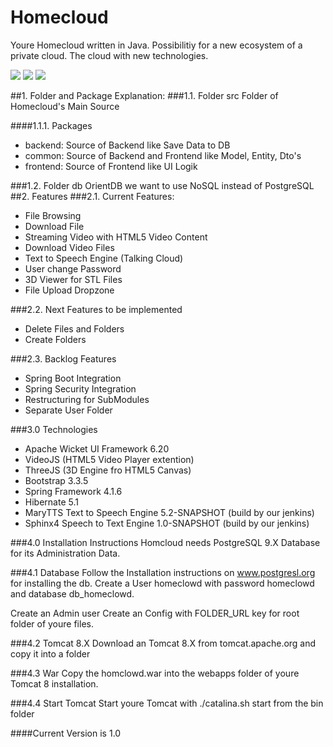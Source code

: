 # Homecloud

Youre Homecloud written in Java. Possibilitiy for a new ecosystem of a private cloud.
The cloud with new technologies.

<img src="http://81.169.224.34:8090/download/attachments/9961474/Bildschirmfoto%202015-07-07%20um%2019.08.00.png?version=1&modificationDate=1436288899390&api=v2"/>

<img src="http://81.169.224.34:8090/download/attachments/9961474/Bildschirmfoto%202015-07-07%20um%2019.10.06.png?version=1&modificationDate=1436289018884&api=v2"/>

<img src="http://81.169.224.34:8090/download/attachments/9961474/Bildschirmfoto%202015-07-08%20um%2020.21.29.png?version=1&modificationDate=1436379725233&api=v2"/>

##1. Folder and Package Explanation:
###1.1. Folder src 
Folder of Homecloud's Main Source

####1.1.1. Packages
- backend: Source of Backend like Save Data to DB
- common: Source of Backend and Frontend like Model, Entity, Dto's
- frontend: Source of Frontend like UI Logik  

###1.2. Folder db
OrientDB we want to use NoSQL instead of PostgreSQL
##2. Features
###2.1. Current Features:
- File Browsing
- Download File
- Streaming Video with HTML5 Video Content
- Download Video Files
- Text to Speech Engine (Talking Cloud)
- User change Password
- 3D Viewer for STL Files
- File Upload Dropzone 

###2.2. Next Features to be implemented
- Delete Files and Folders
- Create Folders

###2.3. Backlog Features
- Spring Boot Integration
- Spring Security Integration
- Restructuring for SubModules
- Separate User Folder

###3.0 Technologies
- Apache Wicket UI Framework 6.20
- VideoJS (HTML5 Video Player extention)
- ThreeJS (3D Engine fro HTML5 Canvas)
- Bootstrap 3.3.5
- Spring Framework 4.1.6
- Hibernate 5.1
- MaryTTS Text to Speech Engine 5.2-SNAPSHOT (build by our jenkins) 
- Sphinx4 Speech to Text Engine 1.0-SNAPSHOT (build by our jenkins)

###4.0 Installation Instructions
Homcloud needs PostgreSQL 9.X Database for its Administration Data.

###4.1 Database
Follow the Installation instructions on www.postgresl.org for installing the db.
Create a User homeclowd with password homeclowd and database db_homeclowd.

Create an Admin user 
Create an Config with FOLDER_URL key for root folder of youre files.

###4.2 Tomcat 8.X
Download an Tomcat 8.X from tomcat.apache.org and copy it into a folder 

###4.3 War
Copy the homclowd.war into the webapps folder of youre Tomcat 8 installation.

###4.4 Start Tomcat
Start youre Tomcat with ./catalina.sh start from the bin folder 

####Current Version is 1.0

